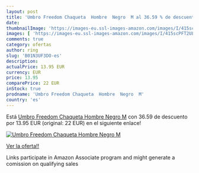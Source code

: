 ```yaml
---
layout: post
title: 'Umbro Freedom Chaqueta  Hombre  Negro  M al 36.59 % de descuento'
date: 
thumbnailImage: 'https://images-eu.ssl-images-amazon.com/images/I/415scPFT2UL._SL200_.jpg'
images: [ 'https://images-eu.ssl-images-amazon.com/images/I/415scPFT2UL._SL200_.jpg' ]
comments: true
category: ofertas
author: ring
slug: 'B01N3UF3DO-es'
description:
actualPrice: 13.95 EUR
currency: EUR
price: 13.95
comparePrice: 22 EUR
inStock: true
prodname: 'Umbro Freedom Chaqueta  Hombre  Negro  M'
country: 'es'
---
```


Está [Umbro Freedom Chaqueta  Hombre  Negro  M](https://www.amazon.es/dp/B01N3UF3DO/?tag=tolees-21) con 36.59 de descuento por 13.95 EUR (original: 22 EUR) en el siguiente enlace!

[![Umbro Freedom Chaqueta  Hombre  Negro  M](https://images-eu.ssl-images-amazon.com/images/I/415scPFT2UL._SL200_.jpg)](https://www.amazon.es/dp/B01N3UF3DO/?tag=tolees-21)

[Ver la oferta!!](https://www.amazon.es/dp/B01N3UF3DO/?tag=tolees-21)

Links participate in Amazon Associate program and might generate a comission on qualifying sales


